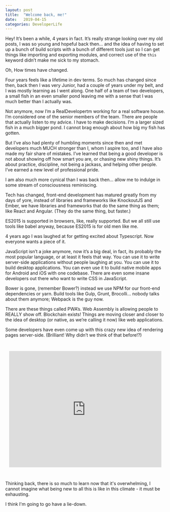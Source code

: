 ```yaml
---
layout: post
title:  "Welcome back, me!"
date:   2019-04-15
categories: DeveloperLife
---
```

Hey! It’s been a while, 4 years in fact. It’s really strange looking over my old posts, I was so young and hopeful back then… and the idea of having to set up a bunch of build scripts with a bunch of different tools just so I can get things like importing and exporting modules, and correct use of the ```this``` keyword didn’t make me sick to my stomach.

Oh, How times have changed.

Four years feels like a lifetime in dev terms. So much has changed since then, back then I was very Junior, had a couple of years under my belt, and I was mostly learning as I went along. One half of a team of two developers, a small fish in an even smaller pond leaving me with a sense that I was much better than I actually was.

Not anymore, now I’m a RealDevelopertm working for a real software house. I’m considered one of the senior members of the team. There are people that actually listen to my advice. I have to make decisions. I’m a larger sized fish in a much bigger pond. I cannot brag enough about how big my fish has gotten.

But I’ve also had plenty of humbling moments since then and met developers much MUCH stronger than I, whom I aspire too, and I have also made my fair share of mistakes. I’ve learned that being a good developer is not about showing off how smart you are, or chasing new shiny things. It’s about practice, discipline, not being a jackass, and helping other people. I’ve earned a new level of professional pride.

I am also much more cynical than I was back then… allow me to indulge in some stream of consciousness reminiscing.

Tech has changed, front-end development has matured greatly from my days of yore, instead of libraries and frameworks like KnockoutJS and Ember, we have libraries and frameworks that do the same thing as them; like React and Angular. (They do the same thing, but faster.)

ES2015 is supported in browsers, like, really supported. But we all still use tools like babel anyway, because ES2015 is for old men like me.

4 years ago I was laughed at for getting excited about Typescript. Now everyone wants a piece of it.

JavaScript isn’t a joke anymore, now it’s a big deal, in fact, its probably the most popular language, or at least it feels that way. You can use it to write server-side applications without people laughing at you. You can use it to build desktop applications. You can even use it to build native mobile apps for Android and iOS with one codebase. There are even some insane developers out there who want to write CSS in JavaScript.

Bower is gone, (remember Bower?) instead we use NPM for our front-end dependencies or yarn. Build tools like Gulp, Grunt, Brocolli… nobody talks about them anymore; Webpack is the guy now.

There are these things called PWA’s. Web Assembly is allowing people to REALLY show off. Blockchain exists! Things are moving closer and closer to the idea of desktop (or native, as we’re calling it now) like web applications.

Some developers have even come up with this crazy new idea of rendering pages server-side. (Brilliant! Why didn’t we think of that before!?)


<div style="display: flex; justify-content: center; margin: 3em 0">
<iframe src="https://giphy.com/embed/3o6MbqHiE376ktPX9K" width="480" height="366" frameBorder="0" class="giphy-embed" allowFullScreen></iframe>
</div>

Thinking back, there is so much to learn now that it's overwhelming, I cannot imagine what being new to all this is like in this climate - it must be exhausting.

I think I'm going to go have a lie-down.
